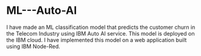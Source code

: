 # ML---Auto-AI
I have made an ML classification model that predicts the customer churn in the Telecom Industry using IBM Auto AI service. This model is deployed on the IBM cloud. I have implemented this model on a web application built using IBM Node-Red.
